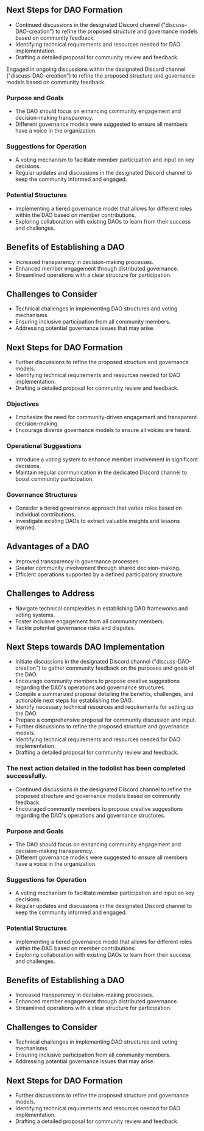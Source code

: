 

## Next Steps for DAO Formation
- Continued discussions in the designated Discord channel ("discuss-DAO-creation") to refine the proposed structure and governance models based on community feedback.
- Identifying technical requirements and resources needed for DAO implementation.
- Drafting a detailed proposal for community review and feedback.

Engaged in ongoing discussions within the designated Discord channel ("discuss-DAO-creation") to refine the proposed structure and governance models based on community feedback.

### Purpose and Goals
- The DAO should focus on enhancing community engagement and decision-making transparency.
- Different governance models were suggested to ensure all members have a voice in the organization.

### Suggestions for Operation
- A voting mechanism to facilitate member participation and input on key decisions.
- Regular updates and discussions in the designated Discord channel to keep the community informed and engaged.

### Potential Structures
- Implementing a tiered governance model that allows for different roles within the DAO based on member contributions.
- Exploring collaboration with existing DAOs to learn from their success and challenges.

## Benefits of Establishing a DAO
- Increased transparency in decision-making processes.
- Enhanced member engagement through distributed governance.
- Streamlined operations with a clear structure for participation.

## Challenges to Consider
- Technical challenges in implementing DAO structures and voting mechanisms.
- Ensuring inclusive participation from all community members.
- Addressing potential governance issues that may arise.

## Next Steps for DAO Formation
- Further discussions to refine the proposed structure and governance models.
- Identifying technical requirements and resources needed for DAO implementation.
- Drafting a detailed proposal for community review and feedback.

### Objectives
- Emphasize the need for community-driven engagement and transparent decision-making.
- Encourage diverse governance models to ensure all voices are heard.

### Operational Suggestions
- Introduce a voting system to enhance member involvement in significant decisions.
- Maintain regular communication in the dedicated Discord channel to boost community participation.

### Governance Structures
- Consider a tiered governance approach that varies roles based on individual contributions.
- Investigate existing DAOs to extract valuable insights and lessons learned.

## Advantages of a DAO
- Improved transparency in governance processes.
- Greater community involvement through shared decision-making.
- Efficient operations supported by a defined participatory structure.

## Challenges to Address
- Navigate technical complexities in establishing DAO frameworks and voting systems.
- Foster inclusive engagement from all community members.
- Tackle potential governance risks and disputes.

## Next Steps towards DAO Implementation
- Initiate discussions in the designated Discord channel ("discuss-DAO-creation") to gather community feedback on the purposes and goals of the DAO.
- Encourage community members to propose creative suggestions regarding the DAO's operations and governance structures.
- Compile a summarized proposal detailing the benefits, challenges, and actionable next steps for establishing the DAO.
- Identify necessary technical resources and requirements for setting up the DAO.
- Prepare a comprehensive proposal for community discussion and input.
- Further discussions to refine the proposed structure and governance models.
- Identifying technical requirements and resources needed for DAO implementation.
- Drafting a detailed proposal for community review and feedback.

### The next action detailed in the todolist has been completed successfully.

- Continued discussions in the designated Discord channel to refine the proposed structure and governance models based on community feedback.
- Encouraged community members to propose creative suggestions regarding the DAO's operations and governance structures.

### Purpose and Goals
- The DAO should focus on enhancing community engagement and decision-making transparency.
- Different governance models were suggested to ensure all members have a voice in the organization.

### Suggestions for Operation
- A voting mechanism to facilitate member participation and input on key decisions.
- Regular updates and discussions in the designated Discord channel to keep the community informed and engaged.

### Potential Structures
- Implementing a tiered governance model that allows for different roles within the DAO based on member contributions.
- Exploring collaboration with existing DAOs to learn from their success and challenges.

## Benefits of Establishing a DAO
- Increased transparency in decision-making processes.
- Enhanced member engagement through distributed governance.
- Streamlined operations with a clear structure for participation.

## Challenges to Consider
- Technical challenges in implementing DAO structures and voting mechanisms.
- Ensuring inclusive participation from all community members.
- Addressing potential governance issues that may arise.

## Next Steps for DAO Formation
- Further discussions to refine the proposed structure and governance models.
- Identifying technical requirements and resources needed for DAO implementation.
- Drafting a detailed proposal for community review and feedback.